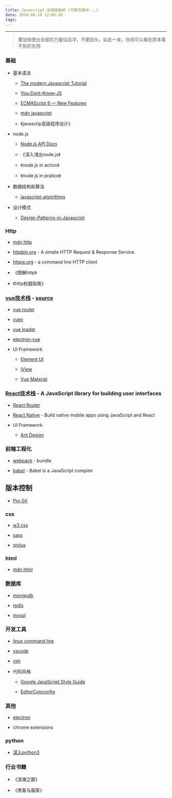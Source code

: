 ```yaml
---
title: Javascript 全栈技能树 (不断完善中...)
date: 2018-06-19 12:05:20
tags:
---
```

  
- - -  

> 要加倍使出全部的力量往前冲，不要回头。如此一来，你将可以看到原本看不到的东西

### 基础

* 基本语法

    * [The modern Javascript Tutorial](http://javascript.info/)

    * [You-Dont-Know-JS](https://github.com/getify/You-Dont-Know-JS)

    * [ECMAScript 6 — New Features](http://es6-features.org/#Constants)

    * [mdn javascript](https://developer.mozilla.org/zh-CN/docs/Web/JavaScript)

    * 《javasctip高级程序设计》

* node.js 

    * [Node.js API Docs](https://nodejs.org/dist/latest-v8.x/docs/api/)

    * 《深入浅出node.js》
    
    * 《node.js in action》

    * 《node.js in pratice》

* 数据结构和算法

    * [javascript-algorithms](https://github.com/trekhleb/javascript-algorithms/)


* 设计模式

    * [Design-Patterns-in-Javascript](https://github.com/tcorral/Design-Patterns-in-Javascript)

### Http

* [mdn http](https://developer.mozilla.org/en-US/docs/Web/HTTP)

* [httpbin.org](https://httpbin.org/) - A simple HTTP Request & Response Service.

* [httpie.org](https://httpie.org/) - a command line HTTP client 

* 《图解http》

* 《http权威指南》


### [vue技术栈](https://cn.vuejs.org/v2/guide/) - [source](https://github.com/vuejs/vue)

* [vue router](https://router.vuejs.org/zh/)

* [vuex](https://vuex.vuejs.org/zh/)

* [vue loader](https://vue-loader.vuejs.org/zh/)

* [electron-vue](https://simulatedgreg.gitbooks.io/electron-vue/content/cn/)

* UI Framework

    * [Element UI](https://element.faas.ele.me/#/zh-CN)
    
    * [iView](https://www.iviewui.com/)

    * [Vue Material](https://element.faas.ele.me/#/zh-CN)

### [React技术栈](https://reactjs.org/) - A JavaScript library for building user interfaces

* [React Router](https://reacttraining.com/react-router/)

* [React Native](https://facebook.github.io/react-native/) - Build native mobile apps using JavaScript and React

* UI Framework

    * [Ant Design](https://ant.design/docs/react/introduce-cn)

### 前端工程化

* [webpack](https://webpack.js.org/) - bundle 

* [babel](https://babeljs.io/) - Babel is a JavaScript compiler

## 版本控制
 
  * [Pro Git](https://git-scm.com/book/zh/v2)

### css

* [w3 css](https://www.w3schools.com/css/default.asp)

* [sass](https://sass-lang.com/)

* [stylus](http://stylus-lang.com/)

### html

* [mdn html](https://developer.mozilla.org/zh-CN/docs/Web/HTML)

### 数据库

* [mongodb](https://www.mongodb.com/cn)

* [redis](https://redis.io/)

* [mysql](https://www.mysql.com/cn/)

### 开发工具

* [linux command line](http://billie66.github.io/TLCL/book/)

* [vscode](https://code.visualstudio.com/) 

* [vim](https://coolshell.cn/articles/5426.html)

* 代码风格

    * [Google JavaScript Style Guide](https://google.github.io/styleguide/jsguide.html)

    * [EditorConconfig](https://editorconfig.org/)

### 其他

* [electron](https://electronjs.org/) 

* chrome extensions

### python

* [深入python3](https://woodpecker.org.cn/diveintopython3/index.html)

### 行业书籍

* 《浪潮之巅》

* 《黑客与画家》
